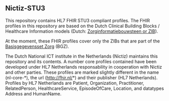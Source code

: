## Nictiz-STU3

This repository contains HL7 FHIR STU3 compliant profiles. The FHIR profiles in this repository are based on the Dutch Clinical Building Blocks / Healthcare Information models (Dutch: [Zorginformatiebouwsteen or ZIB](https://zibs.nl/wiki/Zorginformatiebouwstenen "Zorginformatiebouwstenen")). 

At the moment, these FHIR profiles cover only the ZIBs that are part of the [Basisgegevensset Zorg](https://www.registratieaandebron.nl/wat-is-registreren-aan-de-bron/de-kern-van-registreren-aan-de-bron/basisgegevensset/ "Basisgegevensset Zorg") (BGZ).

The Dutch National ICT institute in the Netherlands (Nictiz) maintains this repository and its contents. A number core profiles contained have been developed under HL7 Netherlands responsability in cooperation with Nictiz and other parties. These profiles are marked slightly different in the name (nl-core-\*), the url (http://fhir.nl/*) and their publisher (HL7 Netherlands). Profiles by HL7 Netherlands are Patient, Organization, Practitioner, RelatedPerson, HealthcareService, EpisodeOfCare, Location, and datatypes Address and HumanName.

